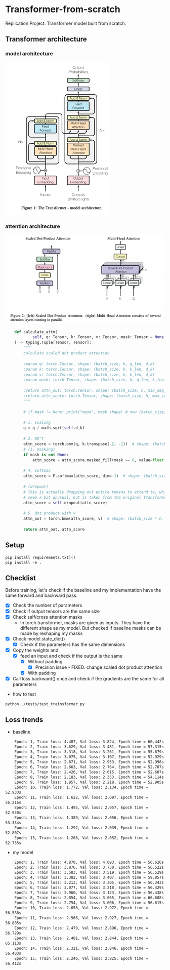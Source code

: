 # Transformer-from-scratch

Replication Project: Transformer model built from scratch.

## Transformer architecture
### model architecture
![image1](./assets/architecture.png)
### attention architecture
![image1](./assets/attention.png)
```python
    def calculate_attn(
            self, q: Tensor, k: Tensor, v: Tensor, mask: Tensor = None
    ) -> typing.Tuple[Tensor, Tensor]:
        """
        calculate scaled dot product attention

        :param q: torch.Tensor, shape: (batch_size, h, q_len, d_k)
        :param k: torch.Tensor, shape: (batch_size, h, k_len, d_k)
        :param v: torch.Tensor, shape: (batch_size, h, k_len, d_k)
        :param mask: torch.Tensor, shape: (batch_size, h, q_len, k_len)

        :return attn_out: torch.Tensor, shape: (batch_size, h, max_seq_len, d_k)
        :return attn_score: torch.Tensor, shape: (batch_size, h, max_seq_len, d_k)
        """

        # if mask != None: print("mask", mask.shape) # now (batch_size, seq_len)

        # 1. scaling
        q = q / math.sqrt(self.d_k)

        # 2. QK^T
        attn_score = torch.bmm(q, k.transpose(-2, -1))  # shape: (batch_size * h, q_len, k_len)
        # (3. masking)
        if mask is not None:
            attn_score = attn_score.masked_fill(mask == 0, value=float("-inf"))

        # 4. softmax
        attn_score = F.softmax(attn_score, dim=-1)  # shape: (batch_size * h, q_len, k_len)

        # (dropout)
        # This is actually dropping out entire tokens to attend to, which might
        # seem a bit unusual, but is taken from the original Transformer paper.
        attn_score = self.dropout(attn_score)

        # 5. dot product with V
        attn_out = torch.bmm(attn_score, v)  # shape: (batch_size * h, q_len, d_k)

        return attn_out, attn_score
```
## Setup
```angular2html
pip install requirements.txt]()
pip install -e .
```

## Checklist
Before training, let's check if the baseline and my implementation have the same forward and backward pass.
- [x] Check the number of parameters
- [x] Check if output tensors are the same size
- [x] Check self/cross attention masks
    * In torch.transformer, masks are given as inputs. They have the different shape as my model. But checked if baseline masks can be made by reshaping my masks
- [x] Check model.state_dict()
    - [x] Check if the parameters has the same dimensions
- [x] Copy the weights and
    - [x] feed an input and check if the output is the same
        - [x] Without padding
           - [x] Precision issue - FIXED: change scaled dot product attention
        - [x] With padding
- [x] Call loss.backward() once and check if the gradients are the same for all parameters

* how to test
```angular2html
python ./tests/test_trainsformer.py
```
## Loss trends
* baseline
```
    Epoch: 1, Train loss: 4.487, Val loss: 3.824, Epoch time = 60.442s
    Epoch: 2, Train loss: 3.629, Val loss: 3.481, Epoch time = 57.315s
    Epoch: 3, Train loss: 3.318, Val loss: 3.261, Epoch time = 55.679s
    Epoch: 4, Train loss: 3.075, Val loss: 3.107, Epoch time = 52.929s
    Epoch: 5, Train loss: 2.871, Val loss: 2.953, Epoch time = 52.998s
    Epoch: 6, Train loss: 2.663, Val loss: 2.764, Epoch time = 52.787s
    Epoch: 7, Train loss: 2.426, Val loss: 2.615, Epoch time = 52.687s
    Epoch: 8, Train loss: 2.183, Val loss: 2.353, Epoch time = 54.114s
    Epoch: 9, Train loss: 1.957, Val loss: 2.218, Epoch time = 52.905s
    Epoch: 10, Train loss: 1.772, Val loss: 2.134, Epoch time = 52.933s
    Epoch: 11, Train loss: 1.622, Val loss: 2.097, Epoch time = 56.216s
    Epoch: 12, Train loss: 1.495, Val loss: 2.057, Epoch time = 52.930s
    Epoch: 13, Train loss: 1.389, Val loss: 2.056, Epoch time = 53.334s
    Epoch: 14, Train loss: 1.292, Val loss: 2.039, Epoch time = 52.807s
    Epoch: 15, Train loss: 1.208, Val loss: 2.052, Epoch time = 52.755s
```

* my model
```
    Epoch: 1, Train loss: 4.870, Val loss: 4.093, Epoch time = 56.626s
    Epoch: 2, Train loss: 3.876, Val loss: 3.730, Epoch time = 56.522s
    Epoch: 3, Train loss: 3.583, Val loss: 3.519, Epoch time = 56.529s
    Epoch: 4, Train loss: 3.382, Val loss: 3.407, Epoch time = 59.857s
    Epoch: 5, Train loss: 3.213, Val loss: 3.305, Epoch time = 56.343s
    Epoch: 6, Train loss: 3.077, Val loss: 3.218, Epoch time = 56.429s
    Epoch: 7, Train loss: 2.960, Val loss: 3.123, Epoch time = 56.438s
    Epoch: 8, Train loss: 2.854, Val loss: 3.065, Epoch time = 66.608s
    Epoch: 9, Train loss: 2.754, Val loss: 3.006, Epoch time = 56.615s
    Epoch: 10, Train loss: 2.658, Val loss: 2.972, Epoch time = 56.588s
    Epoch: 11, Train loss: 2.566, Val loss: 2.927, Epoch time = 56.805s
    Epoch: 12, Train loss: 2.479, Val loss: 2.896, Epoch time = 56.729s
    Epoch: 13, Train loss: 2.401, Val loss: 2.844, Epoch time = 65.113s
    Epoch: 14, Train loss: 2.321, Val loss: 2.846, Epoch time = 56.403s
    Epoch: 15, Train loss: 2.246, Val loss: 2.825, Epoch time = 56.412s
```